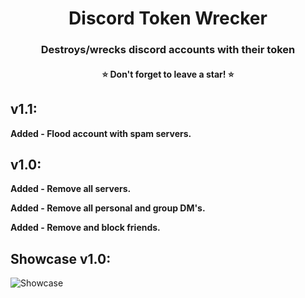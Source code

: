 <h1 align="center">Discord Token Wrecker</h1>
<h3 align="center">Destroys/wrecks discord accounts with their token</h3>
<h4 align="center">⭐ Don't forget to leave a star! ⭐</h4>

## v1.1:
**Added - Flood account with spam servers.**

## v1.0:
**Added - Remove all servers.**

**Added - Remove all personal and group DM's.**

**Added - Remove and block friends.**

## Showcase v1.0:
![Showcase](https://s1.gifyu.com/images/showcase.gif)
